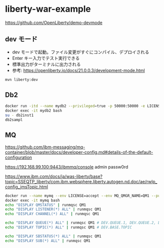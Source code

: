 # liberty-war-example

https://github.com/OpenLiberty/demo-devmode

## dev モード

- dev モードで起動。ファイル変更がすぐにコンパイル、デプロイされる
- Enter キー入力でテスト実行できる
- 標準出力がターミナルに出力される
- 参考: https://openliberty.io/docs/21.0.0.3/development-mode.html

```bash
mvn liberty:dev
```

## Db2

```bash
docker run -itd --name mydb2 --privileged=true -p 50000:50000 -e LICENSE=accept -e DB2INST1_PASSWORD=<choose an instance password> -e DBNAME=testdb ibmcom/db2
docker exec -it mydb2 bash
su - db2inst1
db2sampl
```

## MQ

https://github.com/ibm-messaging/mq-container/blob/master/docs/developer-config.md#details-of-the-default-configuration

https://192.168.99.100:9443/ibmmq/console
admin
passw0rd

https://www.ibm.com/docs/ja/was-liberty/base?topic=SSEQTP_liberty/com.ibm.websphere.liberty.autogen.nd.doc/ae/rwlp_config_jmsTopic.html

```bash
docker run --name mymq --env LICENSE=accept --env MQ_QMGR_NAME=QM1 --publish 1414:1414 --publish 9443:9443 --detach ibmcom/mq
docker exec -it mymq bash
echo "DISPLAY QMSTATUS" | runmqsc QM1
echo "DISPLAY LISTENER(*) ALL" | runmqsc QM1
echo "DISPLAY CHANNEL(*) ALL" | runmqsc QM1

echo "DISPLAY QUEUE(*) ALL" | runmqsc QM1 # DEV.QUEUE.1, DEV.QUEUE.2, DEV.QUEUE.3
echo "DISPLAY TOPIC(*) ALL" | runmqsc QM1 # DEV.BASE.TOPIC

echo "DISPLAY SBSTATUS(*) ALL" | runmqsc QM1
echo "DISPLAY SUB(*) ALL" | runmqsc QM1
```
